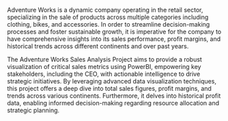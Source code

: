 Adventure Works is a dynamic company operating in the retail sector, specializing in the sale of products across multiple categories including clothing, bikes, and accessories. In order to streamline decision-making processes and foster sustainable growth, it is imperative for the company to have comprehensive insights into its sales performance, profit margins, and historical trends across different continents and over past years.

The Adventure Works Sales Analysis Project aims to provide a robust visualization of critical sales metrics using PowerBI, empowering key stakeholders, including the CEO, with actionable intelligence to drive strategic initiatives. By leveraging advanced data visualization techniques, this project offers a deep dive into total sales figures, profit margins, and trends across various continents. Furthermore, it delves into historical profit data, enabling informed decision-making regarding resource allocation and strategic planning.
